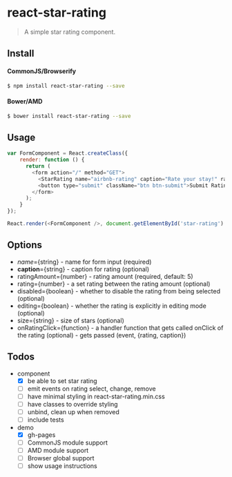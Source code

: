 # react-star-rating

<!-- [![Build Status](https://travis-ci.org/)](https://travis-ci.org/) -->

> A simple star rating component.

## Install

#### CommonJS/Browserify
```sh
$ npm install react-star-rating --save
```

#### Bower/AMD
```sh
$ bower install react-star-rating --save
```

## Usage

```js
var FormComponent = React.createClass({
    render: function () {
      return (
        <form action="/" method="GET">
          <StarRating name="airbnb-rating" caption="Rate your stay!" ratingAmount={5} />
          <button type="submit" className="btn btn-submit">Submit Rating</button>
        </form>
      );
    }
});

React.render(<FormComponent />, document.getElementById('star-rating')'}</p>
```

## Options
  - *name*={string} - name for form input (required)
  - **caption**={string} - caption for rating (optional)
  - ratingAmount={number} - rating amount (required, default: 5)
  - rating={number} - a set rating between the rating amount (optional)
  - disabled={boolean} - whether to disable the rating from being selected (optional)
  - editing={boolean} - whether the rating is explicitly in editing mode (optional)
  - size={string} - size of stars (optional)
  - onRatingClick={function} - a handler function that gets called onClick of the rating (optional) - gets passed (event, {rating, caption})

## Todos

- component
  - [x] be able to set star rating
  - [ ] emit events on rating select, change, remove
  - [ ] have minimal styling in react-star-rating.min.css
  - [ ] have classes to override styling
  - [ ] unbind, clean up when removed
  - [ ] include tests
- demo
  - [x] gh-pages
  - [ ] CommonJS module support
  - [ ] AMD module support
  - [ ] Browser global support
  - [ ] show usage instructions